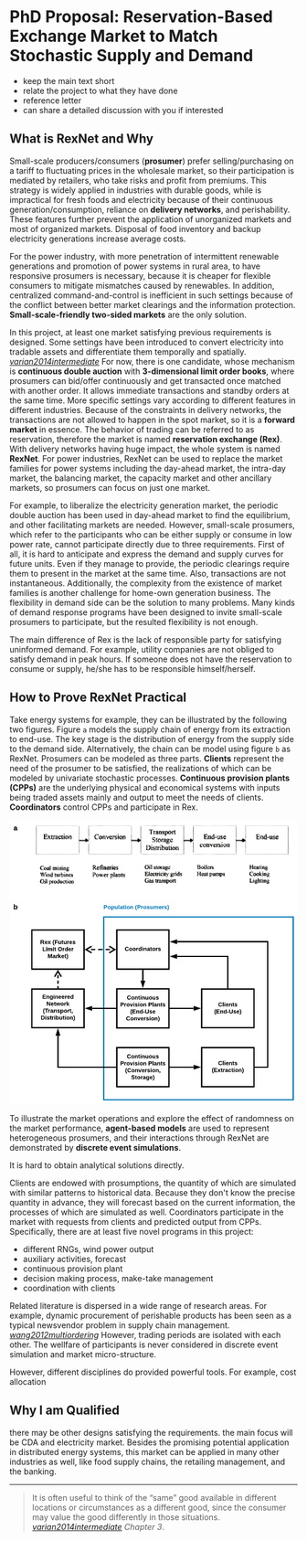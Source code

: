 
# PhD Proposal: Reservation-Based Exchange Market to Match Stochastic Supply and Demand

- keep the main text short
- relate the project to what they have done
- reference letter
- can share a detailed discussion with you if interested

## What is RexNet and Why

Small-scale producers/consumers (__prosumer__) prefer selling/purchasing on a tariff to fluctuating prices in the wholesale market, so their participation is mediated by retailers, who take risks and profit from premiums. This strategy is widely applied in industries with durable goods, while is impractical for fresh foods and electricity because of their continuous generation/consumption, reliance on __delivery networks__, and perishability. These features further prevent the application of unorganized markets and most of organized markets. Disposal of food inventory and backup electricity generations increase average costs.

For the power industry, with more penetration of intermittent renewable generations and promotion of power systems in rural area, to have responsive prosumers is necessary, because it is cheaper for flexible consumers to mitigate mismatches caused by renewables. In addition, centralized command-and-control is inefficient in such settings because of the conflict between better market clearings and the information protection. __Small-scale-friendly two-sided markets__ are the only solution.

In this project, at least one market satisfying previous requirements is designed. Some settings have been introduced to convert electricity into tradable assets and differentiate them temporally and spatially. [_varian2014intermediate_] For now, there is one candidate, whose mechanism is __continuous double auction__ with __3-dimensional limit order books__, where prosumers can bid/offer continuously and get transacted once matched with another order. It allows immediate transactions and standby orders at the same time. More specific settings vary according to different features in different industries. Because of the constraints in delivery networks, the transactions are not allowed to happen in the spot market, so it is a __forward market__ in essence. The behavior of trading can be referred to as reservation, therefore the market is named __reservation exchange (Rex)__. With delivery networks having huge impact, the whole system is named __RexNet__. For power industries, RexNet can be used to replace the market families for power systems including the day-ahead market, the intra-day market, the balancing market, the capacity market and other ancillary markets, so prosumers can focus on just one market.

For example, to liberalize the electricity generation market, the periodic double auction has been used in day-ahead market to find the equilibrium, and other facilitating markets are needed. However, small-scale prosumers, which refer to the participants who can be either supply or consume in low power rate, cannot participate directly due to three requirements. First of all, it is hard to anticipate and express the demand and supply curves for future units. Even if they manage to provide, the periodic clearings require them to present in the market at the same time. Also, transactions are not instantaneous. Additionally, the complexity from the existence of market families is another challenge for home-own generation business. The flexibility in demand side can be the solution to many problems. Many kinds of demand response programs have been designed to invite small-scale prosumers to participate, but the resulted flexibility is not enough.

The main difference of Rex is the lack of responsible party for satisfying uninformed demand. For example, utility companies are not obliged to satisfy demand in peak hours. If someone does not have the reservation to consume or supply, he/she has to be responsible himself/herself.

## How to Prove RexNet Practical

Take energy systems for example, they can be illustrated by the following two figures. Figure `a` models the supply chain of energy from its extraction to end-use. The key stage is the distribution of energy from the supply side to the demand side. Alternatively, the chain can be model using figure `b` as RexNet. Prosumers can be modeled as three parts. __Clients__ represent the need of the prosumer to be satisfied, the realizations of which can be modeled by univariate stochastic processes. __Continuous provision plants (CPPs)__ are the underlying physical and economical systems with inputs being traded assets mainly and output to meet	the	needs	of clients. __Coordinators__ control CPPs and participate in Rex.

![](../../images/1-3.png)

To illustrate the market operations and explore the effect of randomness on the market performance, __agent-based models__ are used to represent heterogeneous prosumers, and their interactions through RexNet are demonstrated by __discrete event simulations__.

It is hard to obtain analytical solutions directly.

Clients are endowed with prosumptions, the quantity of which are simulated with similar patterns to historical data. Because they don't know the precise quantity in advance, they will forecast based on the current information, the processes of which are simulated as well. Coordinators participate in the market with requests from clients and predicted output from CPPs. Specifically, there are at least five novel programs in this project:

* different RNGs, wind power output
* auxiliary activities, forecast
* continuous provision plant
* decision making process, make-take management
* coordination with clients

Related literature is dispersed in a wide range of research areas. For example, dynamic procurement of perishable products has been seen as a typical newsvendor problem in supply chain management. [_wang2012multiordering_] However, trading periods are isolated with each other. The wellfare of participants is never considered in discrete event simulation and market micro-structure.

However, different disciplines do provided powerful tools. For example, cost allocation

## Why I am Qualified

there may be other designs satisfying the requirements. the main focus will be CDA and electricity market. Besides the promising potential application in distributed energy systems, this market can be applied in many other industries as well, like food supply chains, the retailing management, and the banking.

---

[_wang2012multiordering_]: https://github.com/edxu96/symposium/tree/master/src
[_varian2014intermediate_]: https://github.com/edxu96/symposium/tree/master/src

> It is often useful to think of the “same” good available in different locations or circumstances as a different good, since the consumer may value the good differently in those situations. [_varian2014intermediate_] _Chapter 3_.

